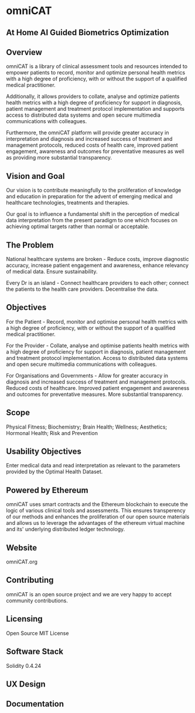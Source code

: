 # omniCAT

## At Home AI Guided Biometrics Optimization

## Overview

omniCAT is a library of clinical assessment tools and resources intended to empower patients to record, monitor and optimize personal health metrics with a high degree of proficiency, with or without the support of a qualified medical practitioner.

Additionally, it allows providers to collate, analyse and optimize patients health metrics with a high degree of proficiency for support in diagnosis, patient management and treatment protocol implementation and supports access to distributed data systems and open secure multimedia communications with colleagues.

Furthermore, the omniCAT platform will provide greater accuracy in interpretation and diagnosis and increased success of treatment and management protocols, reduced costs of health care, improved patient engagement, awareness and outcomes for preventative measures as well as providing more substantial transparency.

## Vision and Goal

Our vision is to contribute meaningfully to the proliferation of knowledge and education in preparation for the advent of emerging medical and healthcare technologies, treatments and therapies.

Our goal is to influence a fundamental shift in the perception of medical data interpretation from the present paradigm to one which focuses on achieving optimal targets rather than normal or acceptable. 

## The Problem

National healthcare systems are broken - Reduce costs, improve diagnostic accuracy, increase patient engagement and awareness, enhance relevancy of medical data. Ensure sustainability.

Every Dr is an island - Connect healthcare providers to each other; connect the patients to the health care providers. Decentralise the data.

## Objectives

For the Patient - Record, monitor and optimise personal health metrics with a high degree of proficiency, with or without the support of a qualified medical practitioner.

For the Provider - Collate, analyse and optimise patients health metrics with a high degree of proficiency for support in diagnosis, patient management and treatment protocol implementation. Access to distributed data systems and open secure multimedia communications with colleagues.

For Organisations and Governments - Allow for greater accuracy in diagnosis and increased success of treatment and management protocols. Reduced costs of healthcare. Improved patient engagement and awareness and outcomes for preventative measures. More substantial transparency.

## Scope

Physical Fitness; Biochemistry; Brain Health; Wellness; Aesthetics; Hormonal Health; Risk and Prevention

## Usability Objectives

Enter medical data and read interpretation as relevant to the parameters provided by the Optimal Health Dataset.

## Powered by Ethereum

omniCAT uses smart contracts and the Ethereum blockchain to execute the logic of various clinical tools and assessments. This ensures transperency of our methods and enhances the proliferation of our open source materials and allows us to leverage the advantages of the ethereum virtual machine and its' underlying distributed ledger technology.

## Website

omniCAT.org

## Contributing

omniCAT is an open source project and we are very happy to accept community contributions.

## Licensing

Open Source MIT License

## Software Stack

Solidity 0.4.24

## UX Design

## Documentation

